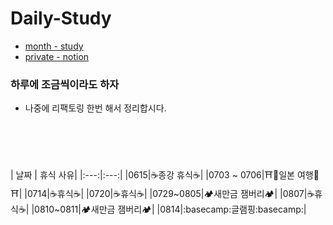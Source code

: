 # Daily-Study
- [month - study](https://github.com/selab-hs/selab-month-study-3)
- [private - notion](https://www.notion.so/267b082e2c944a0ea784bb8d715a0bf4?v=db31477af41b48c08964716563755bbb)


### 하루에 조금씩이라도 하자
- 나중에 리팩토링 한번 해서 정리합시다.


<br><br><br><br>
| 날짜 | 휴식 사유|
|:---:|:---:|
|0615|☕종강 휴식☕|
|0703 ~ 0706|⛩️🗻일본 여행🗻⛩️|
|0714|☕휴식☕|
|0720|☕휴식☕|
|0729~0805|🏕️새만금 잼버리🏕️|
|0807|☕휴식☕|
|0810~0811|🏕️새만금 잼버리🏕️|
|0814|:basecamp:글램핑:basecamp:|

